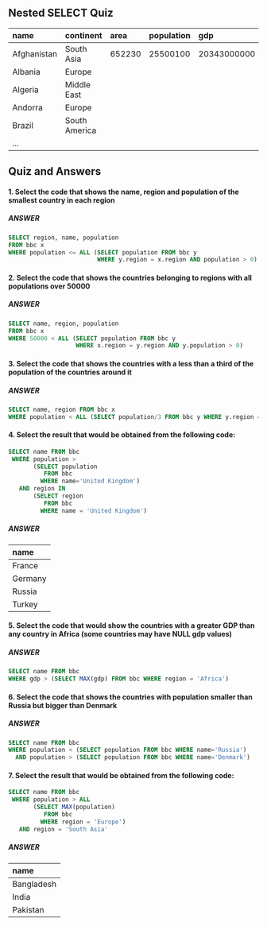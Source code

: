 ## Nested SELECT Quiz
| name | continent | area | population | gdp |
| :--- | :--- | :--- | :--- | :--- |
| Afghanistan | South Asia | 652230 | 25500100 | 20343000000 |
| Albania | Europe |  |  |  |
| Algeria | Middle East |  |  |  |
| Andorra | Europe |  |  |  |
| Brazil | South America |  |  |  |
| ... |  |  |  |  |

## Quiz and Answers
#### 1. Select the code that shows the name, region and population of the smallest country in each region
##### ANSWER
```SQL
SELECT region, name, population
FROM bbc x
WHERE population <= ALL (SELECT population FROM bbc y
                         WHERE y.region = x.region AND population > 0)
```


#### 2. Select the code that shows the countries belonging to regions with all populations over 50000
##### ANSWER
```SQL
SELECT name, region, population
FROM bbc x
WHERE 50000 < ALL (SELECT population FROM bbc y
                   WHERE x.region = y.region AND y.population > 0)
```


#### 3. Select the code that shows the countries with a less than a third of the population of the countries around it
##### ANSWER
```SQL
SELECT name, region FROM bbc x
WHERE population < ALL (SELECT population/3 FROM bbc y WHERE y.region = x.region AND y.name != x.name)
```


#### 4. Select the result that would be obtained from the following code:
```SQL
SELECT name FROM bbc
 WHERE population >
       (SELECT population
          FROM bbc
         WHERE name='United Kingdom')
   AND region IN
       (SELECT region
          FROM bbc
         WHERE name = 'United Kingdom')
```
##### ANSWER
| name |
| :--- |
| France |
| Germany |
| Russia |
| Turkey |


#### 5. Select the code that would show the countries with a greater GDP than any country in Africa (some countries may have NULL gdp values)
##### ANSWER
```SQL
SELECT name FROM bbc
WHERE gdp > (SELECT MAX(gdp) FROM bbc WHERE region = 'Africa')
```


#### 6. Select the code that shows the countries with population smaller than Russia but bigger than Denmark
##### ANSWER
```SQL
SELECT name FROM bbc
WHERE population < (SELECT population FROM bbc WHERE name='Russia')
  AND population > (SELECT population FROM bbc WHERE name='Denmark')
```


#### 7. Select the result that would be obtained from the following code:
```SQL
SELECT name FROM bbc
 WHERE population > ALL
       (SELECT MAX(population)
          FROM bbc
         WHERE region = 'Europe')
   AND region = 'South Asia'
```
##### ANSWER
| name |
| :--- |
| Bangladesh |
| India |
| Pakistan |